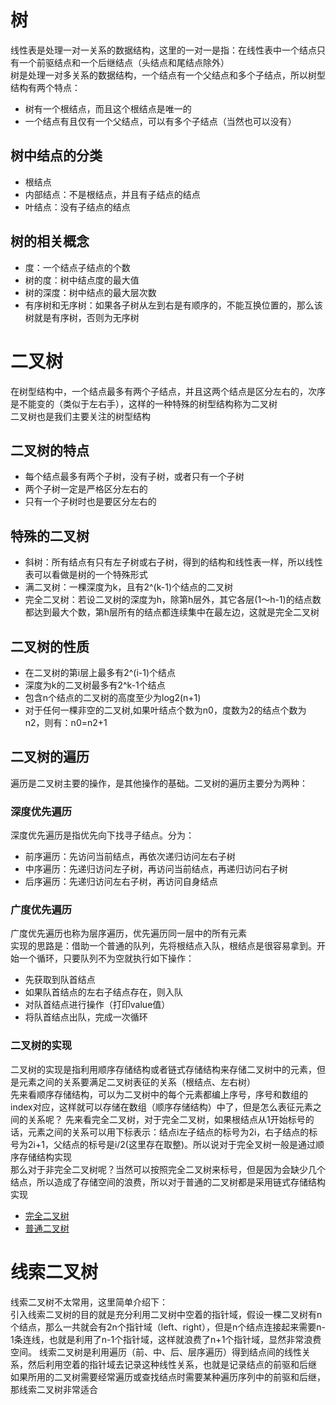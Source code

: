 # 树
线性表是处理一对一关系的数据结构，这里的一对一是指：在线性表中一个结点只有一个前驱结点和一个后继结点（头结点和尾结点除外）  
树是处理一对多关系的数据结构，一个结点有一个父结点和多个子结点，所以树型结构有两个特点：
* 树有一个根结点，而且这个根结点是唯一的
* 一个结点有且仅有一个父结点，可以有多个子结点（当然也可以没有）

## 树中结点的分类
* 根结点
* 内部结点：不是根结点，并且有子结点的结点
* 叶结点：没有子结点的结点

## 树的相关概念
* 度：一个结点子结点的个数
* 树的度：树中结点度的最大值
* 树的深度：树中结点的最大层次数
* 有序树和无序树：如果各子树从左到右是有顺序的，不能互换位置的，那么该树就是有序树，否则为无序树

# 二叉树
在树型结构中，一个结点最多有两个子结点，并且这两个结点是区分左右的，次序是不能变的（类似于左右手），这样的一种特殊的树型结构称为二叉树  
二叉树也是我们主要关注的树型结构

## 二叉树的特点
* 每个结点最多有两个子树，没有子树，或者只有一个子树
* 两个子树一定是严格区分左右的
* 只有一个子树时也是要区分左右的

## 特殊的二叉树
* 斜树：所有结点有只有左子树或右子树，得到的结构和线性表一样，所以线性表可以看做是树的一个特殊形式
* 满二叉树：一棵深度为k，且有2^(k-1)个结点的二叉树
* 完全二叉树：若设二叉树的深度为h，除第h层外，其它各层(1～h-1)的结点数都达到最大个数，第h层所有的结点都连续集中在最左边，这就是完全二叉树  

## 二叉树的性质
* 在二叉树的第i层上最多有2^(i-1)个结点
* 深度为k的二叉树最多有2^k-1个结点
* 包含n个结点的二叉树的高度至少为log2(n+1)
* 对于任何一棵非空的二叉树,如果叶结点个数为n0，度数为2的结点个数为n2，则有：n0=n2+1

## 二叉树的遍历
遍历是二叉树主要的操作，是其他操作的基础。二叉树的遍历主要分为两种：
### 深度优先遍历
深度优先遍历是指优先向下找寻子结点。分为：
* 前序遍历：先访问当前结点，再依次递归访问左右子树
* 中序遍历：先递归访问左子树，再访问当前结点，再递归访问右子树
* 后序遍历：先递归访问左右子树，再访问自身结点

### 广度优先遍历
广度优先遍历也称为层序遍历，优先遍历同一层中的所有元素  
实现的思路是：借助一个普通的队列，先将根结点入队，根结点是很容易拿到。开始一个循环，只要队列不为空就执行如下操作：
* 先获取到队首结点
* 如果队首结点的左右子结点存在，则入队
* 对队首结点进行操作（打印value值）
* 将队首结点出队，完成一次循环

### 二叉树的实现
二叉树的实现是指利用顺序存储结构或者链式存储结构来存储二叉树中的元素，但是元素之间的关系要满足二叉树表征的关系（根结点、左右树）  
先来看顺序存储结构，可以为二叉树中的每个元素都编上序号，序号和数组的index对应，这样就可以存储在数组（顺序存储结构）中了，但是怎么表征元素之间的关系呢？
先来看完全二叉树，对于完全二叉树，如果根结点从1开始标号的话，元素之间的关系可以用下标表示：结点i左子结点的标号为2i，右子结点的标号为2i+1，父结点的标号是i/2(这里存在取整)。所以说对于完全叉树一般是通过顺序存储结构实现  
那么对于非完全二叉树呢？当然可以按照完全二叉树来标号，但是因为会缺少几个结点，所以造成了存储空间的浪费，所以对于普通的二叉树都是采用链式存储结构实现  
* [完全二叉树](CompleteBinaryTree.h)
* [普通二叉树](BinaryTree.h)  

# 线索二叉树
线索二叉树不太常用，这里简单介绍下：  
引入线索二叉树的目的就是充分利用二叉树中空着的指针域，假设一棵二叉树有n个结点，那么一共就会有2n个指针域（left、right），但是n个结点连接起来需要n-1条连线，也就是利用了n-1个指针域，这样就浪费了n+1个指针域，显然非常浪费空间。
线索二叉树是利用遍历（前、中、后、层序遍历）得到结点间的线性关系，然后利用空着的指针域去记录这种线性关系，也就是记录结点的前驱和后继  
如果所用的二叉树需要经常遍历或查找结点时需要某种遍历序列中的前驱和后继，那线索二叉树非常适合  